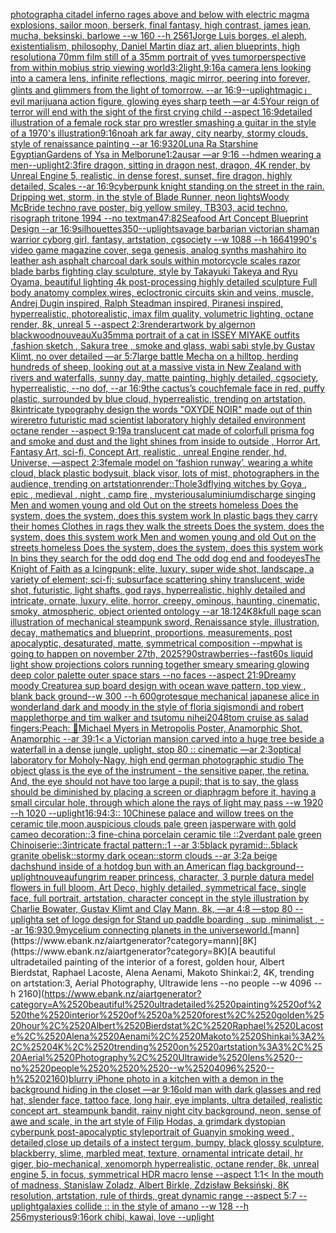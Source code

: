 [photograph](https://www.ebank.nz/aiartgenerator?category=photograph)[a citadel inferno rages above and below with electric magma explosions, sailor moon, berserk, final fantasy, high contrast, james jean, mucha, beksinski, barlowe --w 160 --h 256](https://www.ebank.nz/aiartgenerator?category=a%2520citadel%2520inferno%2520rages%2520above%2520and%2520below%2520with%2520electric%2520magma%2520explosions%2C%2520sailor%2520moon%2C%2520berserk%2C%2520final%2520fantasy%2C%2520high%2520contrast%2C%2520james%2520jean%2C%2520mucha%2C%2520beksinski%2C%2520barlowe%2520--w%2520160%2520--h%2520256)[1](https://www.ebank.nz/aiartgenerator?category=1)[Jorge Luis borges, el aleph, existentialism, philosophy, Daniel Martin díaz art, alien blueprints, high resolution](https://www.ebank.nz/aiartgenerator?category=Jorge%2520Luis%2520borges%2C%2520el%2520aleph%2C%2520existentialism%2C%2520philosophy%2C%2520Daniel%2520Martin%2520d%C3%ADaz%2520art%2C%2520alien%2520blueprints%2C%2520high%2520resolution)[a 70mm film still of a 35mm portrait of yves tumor](https://www.ebank.nz/aiartgenerator?category=a%252070mm%2520film%2520still%2520of%2520a%252035mm%2520portrait%2520of%2520yves%2520tumor)[perspective from within mobius strip viewing world](https://www.ebank.nz/aiartgenerator?category=perspective%2520from%2520within%2520mobius%2520strip%2520viewing%2520world)[3:2](https://www.ebank.nz/aiartgenerator?category=3%3A2)[light,](https://www.ebank.nz/aiartgenerator?category=light%2C)[9:16](https://www.ebank.nz/aiartgenerator?category=9%3A16)[a camera lens looking into a camera lens, infinite reflections, magic mirror, peering into forever, glints and glimmers from the light of tomorrow. --ar 16:9](https://www.ebank.nz/aiartgenerator?category=a%2520camera%2520lens%2520looking%2520into%2520a%2520camera%2520lens%2C%2520infinite%2520reflections%2C%2520magic%2520mirror%2C%2520peering%2520into%2520forever%2C%2520glints%2520and%2520glimmers%2520from%2520the%2520light%2520of%2520tomorrow.%2520--ar%252016%3A9)[--uplight](https://www.ebank.nz/aiartgenerator?category=--uplight)[magic」](https://www.ebank.nz/aiartgenerator?category=magic%E3%80%8D)[evil marijuana action figure, glowing eyes sharp teeth —ar 4:5](https://www.ebank.nz/aiartgenerator?category=evil%2520marijuana%2520action%2520figure%2C%2520glowing%2520eyes%2520sharp%2520teeth%2520%E2%80%94ar%25204%3A5)[Your reign of terror will end with the sight of the first crying child --aspect 16:9](https://www.ebank.nz/aiartgenerator?category=Your%2520reign%2520of%2520terror%2520will%2520end%2520with%2520the%2520sight%2520of%2520the%2520first%2520crying%2520child%2520--aspect%252016%3A9)[detailed illustration of a female rock star pro wrestler smashing a guitar in the style of a 1970's illustration](https://www.ebank.nz/aiartgenerator?category=detailed%2520illustration%2520of%2520a%2520female%2520rock%2520star%2520pro%2520wrestler%2520smashing%2520a%2520guitar%2520in%2520the%2520style%2520of%2520a%25201970%27s%2520illustration)[9:16](https://www.ebank.nz/aiartgenerator?category=9%3A16)[noah ark far away, city nearby, stormy clouds, style of renaissance painting --ar 16:9](https://www.ebank.nz/aiartgenerator?category=noah%2520ark%2520far%2520away%2C%2520city%2520nearby%2C%2520stormy%2520clouds%2C%2520style%2520of%2520renaissance%2520painting%2520--ar%252016%3A9)[320](https://www.ebank.nz/aiartgenerator?category=320)[Luna Ra Starshine Egyptian](https://www.ebank.nz/aiartgenerator?category=Luna%2520Ra%2520Starshine%2520Egyptian)[Gardens of Ysa in Melborune](https://www.ebank.nz/aiartgenerator?category=Gardens%2520of%2520Ysa%2520in%2520Melborune)[1:2](https://www.ebank.nz/aiartgenerator?category=1%3A2)[ausar —ar 9:16 --hd](https://www.ebank.nz/aiartgenerator?category=ausar%2520%E2%80%94ar%25209%3A16%2520--hd)[men wearing a men](https://www.ebank.nz/aiartgenerator?category=men%2520wearing%2520a%2520men)[--uplight](https://www.ebank.nz/aiartgenerator?category=--uplight)[2:3](https://www.ebank.nz/aiartgenerator?category=2%3A3)[fire dragon, sitting in dragon nest, dragon, 4K render, by Unreal Engine 5, realistic, in dense forest, sunset, fire dragon, highly detailed, Scales --ar 16:9](https://www.ebank.nz/aiartgenerator?category=fire%2520dragon%2C%2520sitting%2520in%2520dragon%2520nest%2C%2520dragon%2C%25204K%2520render%2C%2520by%2520Unreal%2520Engine%25205%2C%2520realistic%2C%2520in%2520dense%2520forest%2C%2520sunset%2C%2520fire%2520dragon%2C%2520highly%2520detailed%2C%2520Scales%2520--ar%252016%3A9)[cyberpunk knight standing on the street in the rain. Dripping wet, storm, in the style of Blade Runner, neon lights](https://www.ebank.nz/aiartgenerator?category=cyberpunk%2520knight%2520standing%2520on%2520the%2520street%2520in%2520the%2520rain.%2520Dripping%2520wet%2C%2520storm%2C%2520in%2520the%2520style%2520of%2520Blade%2520Runner%2C%2520neon%2520lights)[Woody McBride techno rave poster, big yellow smiley, TB303, acid techno, risograph tritone 1994 --no text](https://www.ebank.nz/aiartgenerator?category=Woody%2520McBride%2520techno%2520rave%2520poster%2C%2520big%2520yellow%2520smiley%2C%2520TB303%2C%2520acid%2520techno%2C%2520risograph%2520tritone%25201994%2520--no%2520text)[man](https://www.ebank.nz/aiartgenerator?category=man)[47:82](https://www.ebank.nz/aiartgenerator?category=47%3A82)[Seafood Art Concept Blueprint Design --ar 16:9](https://www.ebank.nz/aiartgenerator?category=Seafood%2520Art%2520Concept%2520Blueprint%2520Design%2520--ar%252016%3A9)[silhouettes](https://www.ebank.nz/aiartgenerator?category=silhouettes)[350](https://www.ebank.nz/aiartgenerator?category=350)[--uplight](https://www.ebank.nz/aiartgenerator?category=--uplight)[savage barbarian victorian shaman warrior cyborg girl, fantasy, artstation, cgsociety --w 1088 --h 1664](https://www.ebank.nz/aiartgenerator?category=savage%2520barbarian%2520victorian%2520shaman%2520warrior%2520cyborg%2520girl%2C%2520fantasy%2C%2520artstation%2C%2520cgsociety%2520--w%25201088%2520--h%25201664)[1990's video game magazine cover, sega genesis, analog synths mashahiro ito leather ash asphalt charcoal dark souls within motorcycle scales razor blade barbs fighting clay sculpture, style by Takayuki Takeya and Ryu Oyama, beautiful lighting 4k post-processing highly detailed sculpture Full body anatomy complex,wires, ecloctronic circuits skin and veins, muscle, Andrej Dugin inspired, Ralph Steadman inspired, Piranesi inspired, hyperrealistic, photorealistic, imax film quality, volumetric lighting, octane render, 8k, unreal 5 --aspect 2:3](https://www.ebank.nz/aiartgenerator?category=1990%27s%2520video%2520game%2520magazine%2520cover%2C%2520sega%2520genesis%2C%2520analog%2520synths%2520mashahiro%2520ito%2520leather%2520ash%2520asphalt%2520charcoal%2520dark%2520souls%2520within%2520motorcycle%2520scales%2520razor%2520blade%2520barbs%2520fighting%2520clay%2520sculpture%2C%2520style%2520by%2520Takayuki%2520Takeya%2520and%2520Ryu%2520Oyama%2C%2520beautiful%2520lighting%25204k%2520post-processing%2520highly%2520detailed%2520sculpture%2520Full%2520body%2520anatomy%2520complex%2Cwires%2C%2520ecloctronic%2520circuits%2520skin%2520and%2520veins%2C%2520muscle%2C%2520Andrej%2520Dugin%2520inspired%2C%2520Ralph%2520Steadman%2520inspired%2C%2520Piranesi%2520inspired%2C%2520hyperrealistic%2C%2520photorealistic%2C%2520imax%2520film%2520quality%2C%2520volumetric%2520lighting%2C%2520octane%2520render%2C%25208k%2C%2520unreal%25205%2520--aspect%25202%3A3)[render](https://www.ebank.nz/aiartgenerator?category=render)[artwork by algernon blackwood](https://www.ebank.nz/aiartgenerator?category=artwork%2520by%2520algernon%2520blackwood)[nouveau](https://www.ebank.nz/aiartgenerator?category=nouveau)[Xu](https://www.ebank.nz/aiartgenerator?category=Xu)[35mm](https://www.ebank.nz/aiartgenerator?category=35mm)[a portrait of a cat in ISSEY MIYAKE  outfits  ,fashion sketch  , Sakura tree , smoke and glass, wabi sabi style,by Gustav Klimt, no over detailed —ar 5:7](https://www.ebank.nz/aiartgenerator?category=a%2520portrait%2520of%2520a%2520cat%2520in%2520ISSEY%2520MIYAKE%2520%2520outfits%2520%2520%2Cfashion%2520sketch%2520%2520%2C%2520Sakura%2520tree%2520%2C%2520smoke%2520and%2520glass%2C%2520wabi%2520sabi%2520style%2Cby%2520Gustav%2520Klimt%2C%2520no%2520over%2520detailed%2520%E2%80%94ar%25205%3A7)[large battle Mecha on a hilltop, herding hundreds of sheep, looking out at a massive vista in New Zealand with rivers and waterfalls, sunny day, matte painting, highly detailed, cgsociety, hyperrealistic, --no dof, --ar 16:9](https://www.ebank.nz/aiartgenerator?category=large%2520battle%2520Mecha%2520on%2520a%2520hilltop%2C%2520herding%2520hundreds%2520of%2520sheep%2C%2520looking%2520out%2520at%2520a%2520massive%2520vista%2520in%2520New%2520Zealand%2520with%2520rivers%2520and%2520waterfalls%2C%2520sunny%2520day%2C%2520matte%2520painting%2C%2520highly%2520detailed%2C%2520cgsociety%2C%2520hyperrealistic%2C%2520--no%2520dof%2C%2520--ar%252016%3A9)[the cactus’s couch](https://www.ebank.nz/aiartgenerator?category=the%2520cactus%E2%80%99s%2520couch)[female face in red, puffy plastic, surrounded by blue cloud, hyperrealistic, trending on artstation, 8k](https://www.ebank.nz/aiartgenerator?category=female%2520face%2520in%2520red%2C%2520puffy%2520plastic%2C%2520surrounded%2520by%2520blue%2520cloud%2C%2520hyperrealistic%2C%2520trending%2520on%2520artstation%2C%25208k)[intricate typography design the words "OXYDE NOIR" made out of thin wire](https://www.ebank.nz/aiartgenerator?category=intricate%2520typography%2520design%2520the%2520words%2520%22OXYDE%2520NOIR%22%2520made%2520out%2520of%2520thin%2520wire)[retro futuristic mad scientist laboratory highly detailed environment octane render --aspect 9:19](https://www.ebank.nz/aiartgenerator?category=retro%2520futuristic%2520mad%2520scientist%2520laboratory%2520highly%2520detailed%2520environment%2520octane%2520render%2520--aspect%25209%3A19)[a translucent cat made of colorfull prisma fog and smoke and dust and the light shines from inside to outside , Horror Art, Fantasy Art, sci-fi, Concept Art, realistic , unreal Engine render, hd, Universe, —aspect 2:3](https://www.ebank.nz/aiartgenerator?category=a%2520translucent%2520cat%2520made%2520of%2520colorfull%2520prisma%2520fog%2520and%2520smoke%2520and%2520dust%2520and%2520the%2520light%2520shines%2520from%2520inside%2520to%2520outside%2520%2C%2520Horror%2520Art%2C%2520Fantasy%2520Art%2C%2520sci-fi%2C%2520Concept%2520Art%2C%2520realistic%2520%2C%2520unreal%2520Engine%2520render%2C%2520hd%2C%2520Universe%2C%2520%E2%80%94aspect%25202%3A3)[female model on ‘fashion runway’, wearing a white cloud, black plastic bodysuit, black visor, lots of mist, photographers in the audience, trending on artstation](https://www.ebank.nz/aiartgenerator?category=female%2520model%2520on%2520%E2%80%98fashion%2520runway%E2%80%99%2C%2520wearing%2520a%2520white%2520cloud%2C%2520black%2520plastic%2520bodysuit%2C%2520black%2520visor%2C%2520lots%2520of%2520mist%2C%2520photographers%2520in%2520the%2520audience%2C%2520trending%2520on%2520artstation)[render::](https://www.ebank.nz/aiartgenerator?category=render%3A%3A)[Thole](https://www.ebank.nz/aiartgenerator?category=Thole)[3d](https://www.ebank.nz/aiartgenerator?category=3d)[flying witches by Goya , epic , medieval , night , camp fire , mysterious](https://www.ebank.nz/aiartgenerator?category=flying%2520witches%2520by%2520Goya%2520%2C%2520epic%2520%2C%2520medieval%2520%2C%2520night%2520%2C%2520camp%2520fire%2520%2C%2520mysterious)[aluminium](https://www.ebank.nz/aiartgenerator?category=aluminium)[discharge singing Men and women young and old Out on the streets homeless  Does the system, does the system, does this system work  In plastic bags they carry their homes Clothes in rags they walk the streets  Does the system, does the system, does this system work  Men and women young and old Out on the streets homeless  Does the system, does the system, does this system work  In bins they search for the odd dog end The odd dog end and food](https://www.ebank.nz/aiartgenerator?category=discharge%2520singing%2520Men%2520and%2520women%2520young%2520and%2520old%2520Out%2520on%2520the%2520streets%2520homeless%2520%2520Does%2520the%2520system%2C%2520does%2520the%2520system%2C%2520does%2520this%2520system%2520work%2520%2520In%2520plastic%2520bags%2520they%2520carry%2520their%2520homes%2520Clothes%2520in%2520rags%2520they%2520walk%2520the%2520streets%2520%2520Does%2520the%2520system%2C%2520does%2520the%2520system%2C%2520does%2520this%2520system%2520work%2520%2520Men%2520and%2520women%2520young%2520and%2520old%2520Out%2520on%2520the%2520streets%2520homeless%2520%2520Does%2520the%2520system%2C%2520does%2520the%2520system%2C%2520does%2520this%2520system%2520work%2520%2520In%2520bins%2520they%2520search%2520for%2520the%2520odd%2520dog%2520end%2520The%2520odd%2520dog%2520end%2520and%2520food)[eyes](https://www.ebank.nz/aiartgenerator?category=eyes)[The Knight of Faith as a Icingpunk;  elite, luxury, super wide shot, landscape, a variety of element;  sci-fi; subsurface scattering shiny translucent, wide shot, futuristic, light shafts, god rays, hyperrealistic, highly detailed and intricate, ornate, luxury, elite, horror, creepy, ominous, haunting, cinematic, smoky, atmospheric, object oriented ontology --ar 18:12](https://www.ebank.nz/aiartgenerator?category=The%2520Knight%2520of%2520Faith%2520as%2520a%2520Icingpunk%3B%2520%2520elite%2C%2520luxury%2C%2520super%2520wide%2520shot%2C%2520landscape%2C%2520a%2520variety%2520of%2520element%3B%2520%2520sci-fi%3B%2520subsurface%2520scattering%2520shiny%2520translucent%2C%2520wide%2520shot%2C%2520futuristic%2C%2520light%2520shafts%2C%2520god%2520rays%2C%2520hyperrealistic%2C%2520highly%2520detailed%2520and%2520intricate%2C%2520ornate%2C%2520luxury%2C%2520elite%2C%2520horror%2C%2520creepy%2C%2520ominous%2C%2520haunting%2C%2520cinematic%2C%2520smoky%2C%2520atmospheric%2C%2520object%2520oriented%2520ontology%2520--ar%252018%3A12)[4K](https://www.ebank.nz/aiartgenerator?category=4K)[8k](https://www.ebank.nz/aiartgenerator?category=8k)[full page scan illustration of mechanical steampunk sword, Renaissance style, illustration, decay, mathematics and blueprint, proportions, measurements, post apocalyptic, desaturated, matte, symmetrical composition --mp](https://www.ebank.nz/aiartgenerator?category=full%2520page%2520scan%2520illustration%2520of%2520mechanical%2520steampunk%2520sword%2C%2520Renaissance%2520style%2C%2520illustration%2C%2520decay%2C%2520mathematics%2520and%2520blueprint%2C%2520proportions%2C%2520measurements%2C%2520post%2520apocalyptic%2C%2520desaturated%2C%2520matte%2C%2520symmetrical%2520composition%2520--mp)[what is going to happen on november 27th, 2025?](https://www.ebank.nz/aiartgenerator?category=what%2520is%2520going%2520to%2520happen%2520on%2520november%252027th%2C%25202025%3F)[90](https://www.ebank.nz/aiartgenerator?category=90)[strawberries](https://www.ebank.nz/aiartgenerator?category=strawberries)[--fast](https://www.ebank.nz/aiartgenerator?category=--fast)[60s liquid light show projections colors running together smeary smearing glowing deep color palette outer space stars  --no faces --aspect 21:9](https://www.ebank.nz/aiartgenerator?category=60s%2520liquid%2520light%2520show%2520projections%2520colors%2520running%2520together%2520smeary%2520smearing%2520glowing%2520deep%2520color%2520palette%2520outer%2520space%2520stars%2520%2520--no%2520faces%2520--aspect%252021%3A9)[Dreamy moody Creature](https://www.ebank.nz/aiartgenerator?category=Dreamy%2520moody%2520Creature)[a sup board design with ocean wave pattern, top view , blank back ground--w 300 --h 600](https://www.ebank.nz/aiartgenerator?category=a%2520sup%2520board%2520design%2520with%2520ocean%2520wave%2520pattern%2C%2520top%2520view%2520%2C%2520blank%2520back%2520ground--w%2520300%2520--h%2520600)[grotesque mechanical japanese alice in wonderland dark and moody in the style of floria sigismondi and robert mapplethorpe and tim walker and tsutomu nihei](https://www.ebank.nz/aiartgenerator?category=grotesque%2520mechanical%2520japanese%2520alice%2520in%2520wonderland%2520dark%2520and%2520moody%2520in%2520the%2520style%2520of%2520floria%2520sigismondi%2520and%2520robert%2520mapplethorpe%2520and%2520tim%2520walker%2520and%2520tsutomu%2520nihei)[2048](https://www.ebank.nz/aiartgenerator?category=2048)[tom cruise as salad fingers](https://www.ebank.nz/aiartgenerator?category=tom%2520cruise%2520as%2520salad%2520fingers)[:Peach: 🥒](https://www.ebank.nz/aiartgenerator?category=%3APeach%3A%2520%F0%9F%A5%92)[Michael Myers in Metropolis Poster, Anamorphic Shot, Anamorphic --ar 39:1](https://www.ebank.nz/aiartgenerator?category=Michael%2520Myers%2520in%2520Metropolis%2520Poster%2C%2520Anamorphic%2520Shot%2C%2520Anamorphic%2520--ar%252039%3A1)[< a Victorian mansion carved into a huge tree beside a waterfall in a dense jungle, uplight, stop 80 :: cinematic —ar 2:3](https://www.ebank.nz/aiartgenerator?category=%3C%2520a%2520Victorian%2520mansion%2520carved%2520into%2520a%2520huge%2520tree%2520beside%2520a%2520waterfall%2520in%2520a%2520dense%2520jungle%2C%2520uplight%2C%2520stop%252080%2520%3A%3A%2520cinematic%2520%E2%80%94ar%25202%3A3)[optical laboratory for Moholy-Nagy, high end german photographic studio The object glass is the eye of the instrument - the sensitive paper, the retina.  And, the eye should not have too large a pupil; that is to say, the glass should be diminished by placing a screen or diaphragm before it, having a small circular hole, through which alone the rays of light may pass  --w 1920 --h 1020 --uplight](https://www.ebank.nz/aiartgenerator?category=optical%2520laboratory%2520for%2520Moholy-Nagy%2C%2520high%2520end%2520german%2520photographic%2520studio%2520The%2520object%2520glass%2520is%2520the%2520eye%2520of%2520the%2520instrument%2520-%2520the%2520sensitive%2520paper%2C%2520the%2520retina.%2520%2520And%2C%2520the%2520eye%2520should%2520not%2520have%2520too%2520large%2520a%2520pupil%3B%2520that%2520is%2520to%2520say%2C%2520the%2520glass%2520should%2520be%2520diminished%2520by%2520placing%2520a%2520screen%2520or%2520diaphragm%2520before%2520it%2C%2520having%2520a%2520small%2520circular%2520hole%2C%2520through%2520which%2520alone%2520the%2520rays%2520of%2520light%2520may%2520pass%2520%2520--w%25201920%2520--h%25201020%2520--uplight)[16:9](https://www.ebank.nz/aiartgenerator?category=16%3A9)[4:3](https://www.ebank.nz/aiartgenerator?category=4%3A3)[:: 10Chinese palace and willow trees on the ceramic tile,moon,auspicious clouds pale green jasperware with gold cameo decoration::3 fine-china porcelain ceramic tile ::2verdant pale green Chinoiserie::3intricate fractal pattern::1 --ar 3:5](https://www.ebank.nz/aiartgenerator?category=%3A%3A%252010Chinese%2520palace%2520and%2520willow%2520trees%2520on%2520the%2520ceramic%2520tile%2Cmoon%2Causpicious%2520clouds%2520pale%2520green%2520jasperware%2520with%2520gold%2520cameo%2520decoration%3A%3A3%2520fine-china%2520porcelain%2520ceramic%2520tile%2520%3A%3A2verdant%2520pale%2520green%2520Chinoiserie%3A%3A3intricate%2520fractal%2520pattern%3A%3A1%2520--ar%25203%3A5)[black pyramid::.5black granite obelisk::stormy dark ocean::storm clouds --ar 3:2](https://www.ebank.nz/aiartgenerator?category=black%2520pyramid%3A%3A.5black%2520granite%2520obelisk%3A%3Astormy%2520dark%2520ocean%3A%3Astorm%2520clouds%2520--ar%25203%3A2)[a beige dachshund inside of a hotdog bun with an American flag background](https://www.ebank.nz/aiartgenerator?category=a%2520beige%2520dachshund%2520inside%2520of%2520a%2520hotdog%2520bun%2520with%2520an%2520American%2520flag%2520background)[--uplight](https://www.ebank.nz/aiartgenerator?category=--uplight)[nouveau](https://www.ebank.nz/aiartgenerator?category=nouveau)[fun](https://www.ebank.nz/aiartgenerator?category=fun)[grim reaper princess, character, 3 purple datura medel flowers in full bloom, Art Deco, highly detailed, symmetrical face, single face, full portrait, artstation, character concept in the style illustration by Charlie Bowater, Gustav Klimt and Clay Mann, 8k, —ar 4:8 —stop 80 --uplight](https://www.ebank.nz/aiartgenerator?category=grim%2520reaper%2520princess%2C%2520character%2C%25203%2520purple%2520datura%2520medel%2520flowers%2520in%2520full%2520bloom%2C%2520Art%2520Deco%2C%2520highly%2520detailed%2C%2520symmetrical%2520face%2C%2520single%2520face%2C%2520full%2520portrait%2C%2520artstation%2C%2520character%2520concept%2520in%2520the%2520style%2520illustration%2520by%2520Charlie%2520Bowater%2C%2520Gustav%2520Klimt%2520and%2520Clay%2520Mann%2C%25208k%2C%2520%E2%80%94ar%25204%3A8%2520%E2%80%94stop%252080%2520--uplight)[a set of logo design for Stand up paddle boarding , sup ,minimalist , --ar 16:9](https://www.ebank.nz/aiartgenerator?category=a%2520set%2520of%2520logo%2520design%2520for%2520Stand%2520up%2520paddle%2520boarding%2520%2C%2520sup%2520%2Cminimalist%2520%2C%2520--ar%252016%3A9)[3](https://www.ebank.nz/aiartgenerator?category=3)[0.9](https://www.ebank.nz/aiartgenerator?category=0.9)[mycelium connecting planets in the universe](https://www.ebank.nz/aiartgenerator?category=mycelium%2520connecting%2520planets%2520in%2520the%2520universe)[world.](https://www.ebank.nz/aiartgenerator?category=world.)[mann](https://www.ebank.nz/aiartgenerator?category=mann)[8K](https://www.ebank.nz/aiartgenerator?category=8K)[A beautiful ultradetailed painting of the interior of a forest, golden hour, Albert Bierdstat, Raphael Lacoste, Alena Aenami, Makoto Shinkai:2, 4K, trending on artstation:3, Aerial Photography, Ultrawide lens --no people   --w 4096 --h 2160](https://www.ebank.nz/aiartgenerator?category=A%2520beautiful%2520ultradetailed%2520painting%2520of%2520the%2520interior%2520of%2520a%2520forest%2C%2520golden%2520hour%2C%2520Albert%2520Bierdstat%2C%2520Raphael%2520Lacoste%2C%2520Alena%2520Aenami%2C%2520Makoto%2520Shinkai%3A2%2C%25204K%2C%2520trending%2520on%2520artstation%3A3%2C%2520Aerial%2520Photography%2C%2520Ultrawide%2520lens%2520--no%2520people%2520%2520%2520--w%25204096%2520--h%25202160)[blurry iPhone photo in a kitchen with a demon in the background hiding in the closet  —ar 9:16](https://www.ebank.nz/aiartgenerator?category=blurry%2520iPhone%2520photo%2520in%2520a%2520kitchen%2520with%2520a%2520demon%2520in%2520the%2520background%2520hiding%2520in%2520the%2520closet%2520%2520%E2%80%94ar%25209%3A16)[old man with dark glasses and red hat, slender face, tattoo face, long hair, eye implants, ultra detailed, realistic concept art. steampunk bandit, rainy night city background, neon, sense of awe and scale, in the art style of Filip Hodas, a grimdark dystopian cyberpunk post-apocalyptic style](https://www.ebank.nz/aiartgenerator?category=old%2520man%2520with%2520dark%2520glasses%2520and%2520red%2520hat%2C%2520slender%2520face%2C%2520tattoo%2520face%2C%2520long%2520hair%2C%2520eye%2520implants%2C%2520ultra%2520detailed%2C%2520realistic%2520concept%2520art.%2520steampunk%2520bandit%2C%2520rainy%2520night%2520city%2520background%2C%2520neon%2C%2520sense%2520of%2520awe%2520and%2520scale%2C%2520in%2520the%2520art%2520style%2520of%2520Filip%2520Hodas%2C%2520a%2520grimdark%2520dystopian%2520cyberpunk%2520post-apocalyptic%2520style)[portrait of Guanyin smoking weed , detailed,](https://www.ebank.nz/aiartgenerator?category=portrait%2520of%2520Guanyin%2520smoking%2520weed%2520%2C%2520detailed%2C)[close up details of a instect tergum, bumpy, black glossy sculpture, blackberry, slime, marbled meat, texture, ornamental intricate detail, hr giger, bio-mechanical, xenomorph hyperrealistic, octane render, 8k, unreal engine 5, in focus, symmetrical HDR macro lense --aspect 1:1](https://www.ebank.nz/aiartgenerator?category=close%2520up%2520details%2520of%2520a%2520instect%2520tergum%2C%2520bumpy%2C%2520black%2520glossy%2520sculpture%2C%2520blackberry%2C%2520slime%2C%2520marbled%2520meat%2C%2520texture%2C%2520ornamental%2520intricate%2520detail%2C%2520hr%2520giger%2C%2520bio-mechanical%2C%2520xenomorph%2520hyperrealistic%2C%2520octane%2520render%2C%25208k%2C%2520unreal%2520engine%25205%2C%2520in%2520focus%2C%2520symmetrical%2520HDR%2520macro%2520lense%2520--aspect%25201%3A1)[< In the mouth of madness, Stanislaw Zoladz, Albert Birkle, Zdzisław Beksiński, 8K resolution, artstation, rule of thirds, great dynamic range --aspect 5:7 --uplight](https://www.ebank.nz/aiartgenerator?category=%3C%2520In%2520the%2520mouth%2520of%2520madness%2C%2520Stanislaw%2520Zoladz%2C%2520Albert%2520Birkle%2C%2520Zdzis%C5%82aw%2520Beksi%C5%84ski%2C%25208K%2520resolution%2C%2520artstation%2C%2520rule%2520of%2520thirds%2C%2520great%2520dynamic%2520range%2520--aspect%25205%3A7%2520--uplight)[galaxies collide :: in the style of amano --w 128 --h 256](https://www.ebank.nz/aiartgenerator?category=galaxies%2520collide%2520%3A%3A%2520in%2520the%2520style%2520of%2520amano%2520--w%2520128%2520--h%2520256)[mysterious](https://www.ebank.nz/aiartgenerator?category=mysterious)[9:16](https://www.ebank.nz/aiartgenerator?category=9%3A16)[ork chibi, kawai, love --uplight](https://www.ebank.nz/aiartgenerator?category=ork%2520chibi%2C%2520kawai%2C%2520love%2520--uplight)